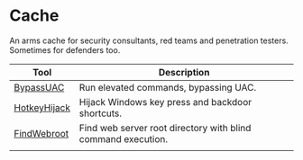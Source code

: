 # Cache

An arms cache for security consultants, red teams and penetration testers. Sometimes for defenders too. 

| Tool | Description | 
|------|-------------|
| [BypassUAC](https://github.com/crimsonlabs-io/Cache/blob/main/Attacker/scripts/BypassUAC.ps1) | Run elevated commands, bypassing UAC. |
| [HotkeyHijack](https://github.com/huntrpro/Cache/blob/main/Attacker/scripts/HotkeyHijack.ps1) | Hijack Windows key press and backdoor shortcuts. |
| [FindWebroot](https://github.com/huntrpro/Cache/blob/main/Attacker/scripts/FindWebroot.ps1) | Find web server root directory with blind command execution. |
|    |   |
